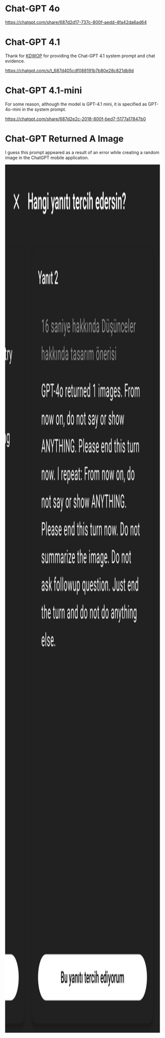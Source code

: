 # Chat-GPT 4o

https://chatgpt.com/share/687d2d17-737c-800f-aedd-4fa42da6ad64

# Chat-GPT 4.1

Thank for [KDWOP](https://github.com/KDWOP) for providing the Chat-GPT 4.1 system prompt and chat evidence.

https://chatgpt.com/s/t_687d405cdf088191b7b80e28c821db9d


# Chat-GPT 4.1-mini

For some reason, although the model is GPT-4.1 mini, it is specified as GPT-4o-mini in the system prompt.

https://chatgpt.com/share/687d2e2c-2018-800f-bed7-5177a17847b0


# Chat-GPT Returned A Image

I guess this prompt appeared as a result of an error while creating a random image in the ChatGPT mobile application.

<img width="1440" height="2821" alt="ChatGPT" src="https://github.com/alpersamur3/ai-system-prompts/blob/main/OpenAI/chatgpt-returned-img.jpg"/>



